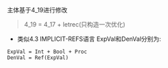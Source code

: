 主体基于4_19进行修改
> 4_19 = 4_17 + letrec(只构造一次优化)

* 类似4.3 IMPLICIT-REFS语言
ExpVal和DenVal分别为:
```
ExpVal = Int + Bool + Proc 
DenVal = Ref(ExpVal)
```